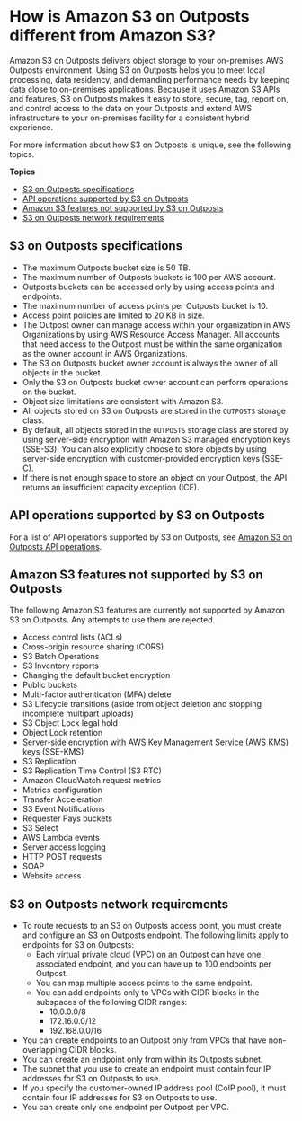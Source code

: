 # How is Amazon S3 on Outposts different from Amazon S3?<a name="S3OnOutpostsRestrictionsLimitations"></a>

Amazon S3 on Outposts delivers object storage to your on\-premises AWS Outposts environment\. Using S3 on Outposts helps you to meet local processing, data residency, and demanding performance needs by keeping data close to on\-premises applications\. Because it uses Amazon S3 APIs and features, S3 on Outposts makes it easy to store, secure, tag, report on, and control access to the data on your Outposts and extend AWS infrastructure to your on\-premises facility for a consistent hybrid experience\.

For more information about how S3 on Outposts is unique, see the following topics\.

**Topics**
+ [S3 on Outposts specifications](#S3OnOutpostsSpecifications)
+ [API operations supported by S3 on Outposts](#S3OnOutpostsAPILimitations)
+ [Amazon S3 features not supported by S3 on Outposts](#S3OnOutpostsFeatureLimitations)
+ [S3 on Outposts network requirements](#S3OnOutpostsConnectivityRestrictions)

## S3 on Outposts specifications<a name="S3OnOutpostsSpecifications"></a>
+ The maximum Outposts bucket size is 50 TB\.
+ The maximum number of Outposts buckets is 100 per AWS account\.
+ Outposts buckets can be accessed only by using access points and endpoints\.
+ The maximum number of access points per Outposts bucket is 10\.
+ Access point policies are limited to 20 KB in size\.
+ The Outpost owner can manage access within your organization in AWS Organizations by using AWS Resource Access Manager\. All accounts that need access to the Outpost must be within the same organization as the owner account in AWS Organizations\.
+ The S3 on Outposts bucket owner account is always the owner of all objects in the bucket\.
+ Only the S3 on Outposts bucket owner account can perform operations on the bucket\.
+ Object size limitations are consistent with Amazon S3\.
+ All objects stored on S3 on Outposts are stored in the `OUTPOSTS` storage class\.
+ By default, all objects stored in the `OUTPOSTS` storage class are stored by using server\-side encryption with Amazon S3 managed encryption keys \(SSE\-S3\)\. You can also explicitly choose to store objects by using server\-side encryption with customer\-provided encryption keys \(SSE\-C\)\.
+ If there is not enough space to store an object on your Outpost, the API returns an insufficient capacity exception \(ICE\)\. 

## API operations supported by S3 on Outposts<a name="S3OnOutpostsAPILimitations"></a>

For a list of API operations supported by S3 on Outposts, see [Amazon S3 on Outposts API operations](S3OutpostsAPI.md)\.

## Amazon S3 features not supported by S3 on Outposts<a name="S3OnOutpostsFeatureLimitations"></a>

The following Amazon S3 features are currently not supported by Amazon S3 on Outposts\. Any attempts to use them are rejected\.
+ Access control lists \(ACLs\)
+ Cross\-origin resource sharing \(CORS\)
+ S3 Batch Operations
+ S3 Inventory reports
+ Changing the default bucket encryption
+ Public buckets
+ Multi\-factor authentication \(MFA\) delete
+ S3 Lifecycle transitions \(aside from object deletion and stopping incomplete multipart uploads\)
+ S3 Object Lock legal hold
+ Object Lock retention
+ Server\-side encryption with AWS Key Management Service \(AWS KMS\) keys \(SSE\-KMS\)
+ S3 Replication
+ S3 Replication Time Control \(S3 RTC\)
+ Amazon CloudWatch request metrics
+ Metrics configuration
+ Transfer Acceleration
+ S3 Event Notifications
+ Requester Pays buckets
+ S3 Select
+ AWS Lambda events
+ Server access logging
+ HTTP POST requests
+ SOAP
+ Website access

## S3 on Outposts network requirements<a name="S3OnOutpostsConnectivityRestrictions"></a>
+ To route requests to an S3 on Outposts access point, you must create and configure an S3 on Outposts endpoint\. The following limits apply to endpoints for S3 on Outposts:
  + Each virtual private cloud \(VPC\) on an Outpost can have one associated endpoint, and you can have up to 100 endpoints per Outpost\.
  + You can map multiple access points to the same endpoint\.
  + You can add endpoints only to VPCs with CIDR blocks in the subspaces of the following CIDR ranges:
    + 10\.0\.0\.0/8
    + 172\.16\.0\.0/12
    + 192\.168\.0\.0/16
+ You can create endpoints to an Outpost only from VPCs that have non\-overlapping CIDR blocks\.
+ You can create an endpoint only from within its Outposts subnet\.
+ The subnet that you use to create an endpoint must contain four IP addresses for S3 on Outposts to use\.
+ If you specify the customer\-owned IP address pool \(CoIP pool\), it must contain four IP addresses for S3 on Outposts to use\.
+ You can create only one endpoint per Outpost per VPC\.